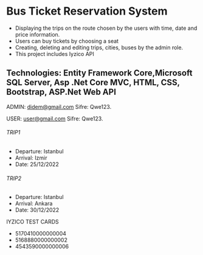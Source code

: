 # Bus Ticket Reservation System

- Displaying the trips on the route chosen by the users with time, date and price information.
- Users can buy tickets by choosing a seat
- Creating, deleting and editing trips, cities, buses by the admin role.
- This project includes Iyzico API

## **Technologies:** Entity Framework Core,Microsoft SQL Server, Asp .Net Core MVC, HTML, CSS, Bootstrap, ASP.Net Web API

ADMIN: didem@gmail.com
Sifre: Qwe123.

USER: user@gmail.com
Sifre: Qwe123.

###### TRIP1
- Departure: Istanbul
- Arrival: Izmir
- Date: 25/12/2022


###### TRIP2
- Departure: Istanbul
- Arrival: Ankara
- Date: 30/12/2022

IYZICO TEST CARDS

- 5170410000000004
- 5168880000000002
- 4543590000000006

